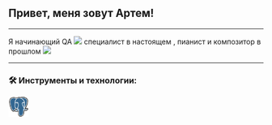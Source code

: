## Привет, меня зовут Артем!

---

Я начинающий QA <img src="https://media.giphy.com/media/3o7aCTfyhYawdOXcFW/giphy.gif" width="20px"> специалист в настоящем , пианист и композитор в прошлом <img src="https://media.giphy.com/media/ScQRX0jaOfFmESOM5J/giphy.gif" width="30px">

---

### 🛠 Инструменты и технологии:

<div>
  <img src="https://github.com/devicons/devicon/blob/master/icons/postgresql/postgresql-original.svg" title="PostgreSQL" alt="postgresql-original" width="40" height="40"/>&nbsp;
  
</div>



